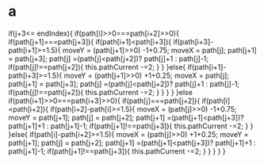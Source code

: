 # a

if(j+3<= endIndex){
		if(path[i]>>0===path[i+2]>>0){
		  if(path[j+1]===path[j+3]){
	      if(path[i+1]<path[i+3]){
	        if(path[i+3]-path[i+1]>=1.5){
	          moveY = (path[j+1]>>0) -1+0.75;
	          moveX = path[j];
            path[j+1] = path[j+3];
            path[j] =(path[j]<path[j+2])? path[j]+1  :   path[j]-1;
            if(path[j]!==path[j+2]){
              this.pathCurrent -=2;
            }
          }
	      }else{
	        if(path[i+1]-path[i+3]>=1.5){
	          moveY = (path[j+1]>>0) +1+0.25;
            moveX = path[j];
            path[j+1] = path[j+3];
            path[j] =(path[j]<path[j+2])? path[j]+1  :   path[j]-1;
            if(path[j]!==path[j+2]){
              this.pathCurrent -=2;
            }
          }
	      }
	    }
		}else if(path[i+1]>>0===path[i+3]>>0){
		  if(path[j]===path[j+2]){
		    if(path[i]<path[i+2]){
          if(path[i+2]-path[i]>=1.5){
            moveX = (path[j]>>0) -1+0.75;
            moveY = path[j+1];
            path[j] = path[j+2];
            path[j+1] =(path[j+1]<path[j+3])? path[j+1]+1  :   path[j+1]-1;
            if(path[j+1]!==path[j+3]){
              this.pathCurrent -=2;
            }
          }
        }else{
          if(path[i]-path[i+2]>=1.5){
            moveX = (path[j]>>0) +1+0.25;
            moveY = path[j+1];
            path[j] = path[j+2];
            path[j+1] =(path[j+1]<path[j+3])? path[j+1]+1  :   path[j+1]-1;
            if(path[j+1]!==path[j+3]){
              this.pathCurrent -=2;
            }
          }
        }
	    }
		}
